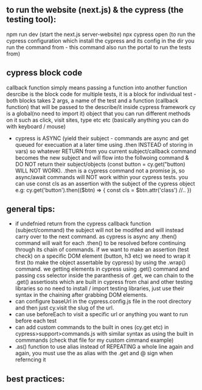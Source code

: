 ## to run the website (next.js) & the cypress (the testing tool):
npm run dev (start the next.js server-website)
npx cypress open (to run the cypress configuration which install the cypress and its config in the dir you run the command from - this command also run the portal to run the tests from)
## cypress block code 
callback function simply means passing a function into another function
desrcibe is the block code for multiple tests, it is a block for individual test - both blocks takes 2 args, a name of the test and a function (callback function) that will be passed to the describe/it inside cypress framework
cy is a global(no need to import it) object that you can run different methods on it such as click, visit sites, type etc etc (basically anything you can do with keyboard / mouse)
* cypress is ASYNC (yield their subject - commands are async and get queued for execuation at a later time using .then INSTEAD of storing in vars) so whatever RETURN from you current subject/callback command becomes the new subject and will flow into the follwoing command & DO NOT return their subject/objects (const button = cy.get("button) WILL NOT WORK). .then is a cypress command not a promise js, so async/await commands will NOT work within your cypress tests. you can use const cls as an assertion with the subject of the cypress object e.g:
cy.get('button').then(($btn) => {
    const cls = $btn.attr('class')
    //..
})
## general tips: 
* if undefnied return from the cypress callback function (subject/command) the subject will not be modifed and will instead carry over to the next command. as cypress is async any .then() command will wait for each .then() to be resolved before continuing through its chain of commands. if we want to make an assertion (test check) on a specific DOM element (button, h3 etc) we need to wrap it first (to make the object assertable by cypress) by using the .wrap() command. we getting elements in cypress using .get() command and passing css selector inside the paranthesis of .get, we can chain to the .get() assertiosts which are built in cypress from chai and other testing libraries so no need to install / import testing libraries, just use their syntax in the chaining after grabbing DOM elements.
* can configure baseUrl in the cypress.config.js file in the root directory and then just cy.visit the slug of the url.
* can use beforeEach to visit a specific url or anything you want to run before each test
* can add custom commands to the built in ones (cy.get etc) in cypress>support>commands.js with similar syntax as using the built in commmands (check that file for my custom cimmand example)
* .as() function to use alias instead of REPEATING a whole line again and again, you must use the as alias with the .get and @ sign when referncing it


## best practices: